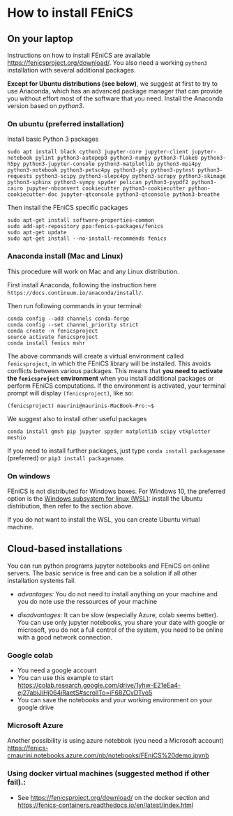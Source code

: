 # How to install FEniCS

## On your laptop

Instructions on how to install FEniCS are available https://fenicsproject.org/download/.
You also need a working `python3` installation with several additional packages.

**Except for Ubuntu distributions (see below)**, we suggest at first to try to use Anaconda, which has an advanced package manager that can provide you without effort most of the software that you need. Install the Anaconda version based on *python3*.

### On ubuntu (preferred installation)

Install basic Python 3 packages

```
sudo apt install black cython3 jupyter-core jupyter-client jupyter-notebook pylint python3-autopep8 python3-numpy python3-flake8 python3-h5py python3-jupyter-console python3-matplotlib python3-mpi4py python3-notebook python3-petsc4py python3-ply python3-pytest python3-requests python3-scipy python3-slepc4py python3-scrapy python3-skimage python3-sphinx python3-sympy spyder pelican python3-pypdf2 python3-cairo jupyter-nbconvert cookiecutter python3-cookiecutter python-cookiecutter-doc jupyter-qtconsole python3-qtconsole python3-breathe
```

Then install the FEniCS specific packages

```
sudo apt-get install software-properties-common
sudo add-apt-repository ppa:fenics-packages/fenics
sudo apt-get update
sudo apt-get install --no-install-recommends fenics
```

### Anaconda install (Mac and Linux)

This procedure will work on Mac and any Linux distribution.

First install Anaconda, following the instruction here  `https://docs.continuum.io/anaconda/install/`.

Then run following commands in your terminal:

```
conda config --add channels conda-forge
conda config --set channel_priority strict
conda create -n fenicsproject
source activate fenicsproject
conda install fenics mshr
```

The above commands will create a virtual environment called `fenicsproject`, in which the FEniCS library will be installed. This avoids conflicts between various packages. This means that  **you need to activate the `fenicsproject` environment** when you install additional packages or perform FEniCS computations. If the environment is activated, your terminal prompt will display `(fenicsproject)`, like so:

```
(fenicsproject) maurini@maurinis-MacBook-Pro:~$
```

We suggest also to install other useful packages

```
conda install gmsh pip jupyter spyder matplotlib scipy vtkplotter meshio
```

If you need to install further packages, just type `conda install packagename` (preferred) or `pip3 install packagename`.

### On windows

FEniCS is not distributed for Windows boxes. For Windows 10, the preferred option is the [Windows subsystem for linux (WSL)](https://docs.microsoft.com/en-us/windows/wsl/install-win10): install the Ubuntu distribution, then refer to the section above.

If you do not want to install the WSL, you can create Ubuntu virtual machine.

## Cloud-based installations
You can run python programs jupyter notebooks and FEniCS on online servers. The basic service is free and can be a solution if all other installation systems fail.

* *advantages:* You do not need to install anything on your machine and you do note use the ressources of your machine

* *disadvantages:* It can be slow (especially Azure, colab seems better). You can use only jupyter notebooks, you share your date with google or microsoft, you do not a full control of the system, you need to be online with a good network connection.

### Google colab
* You need a google account
* You can use this example to start https://colab.research.google.com/drive/1yhw-E21eEa4-ej27abiJiHj064iRaetS#scrollTo=iF68ZCvDTvo5
* You can save the notebooks and your working environment on your google drive

### Microsoft Azure
Another possibility is using azure notebbok (you need a Microsoft account)
https://fenics-cmaurini.notebooks.azure.com/nb/notebooks/FEniCS%20demo.ipynb


### Using docker virtual machines (suggested method if other fail).:
* See https://fenicsproject.org/download/ on the docker section and https://fenics-containers.readthedocs.io/en/latest/index.html
